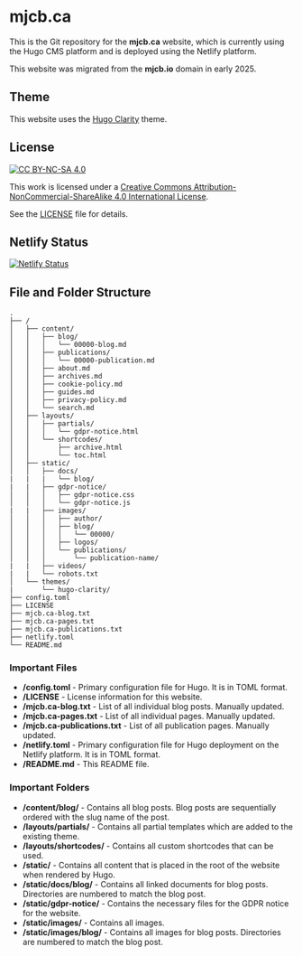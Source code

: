 # mjcb.ca #

This is the Git repository for the **mjcb.ca** website, which is currently using the Hugo CMS platform and is deployed using the Netlify platform.

This website was migrated from the **mjcb.io** domain in early 2025.

## Theme ##

This website uses the [Hugo Clarity](https://github.com/chipzoller/hugo-clarity) theme.

## License ##

[![CC BY-NC-SA 4.0][cc-by-nc-sa-shield]][cc-by-nc-sa]

This work is licensed under a [Creative Commons Attribution-NonCommercial-ShareAlike 4.0 International License][cc-by-nc-sa].

[cc-by-nc-sa]: http://creativecommons.org/licenses/by-nc-sa/4.0/
[cc-by-nc-sa-image]: https://licensebuttons.net/l/by-nc-sa/4.0/88x31.png
[cc-by-nc-sa-shield]: https://img.shields.io/badge/License-CC%20BY--NC--SA%204.0-lightgrey.svg

See the [LICENSE](https://github.com/mjcb-public/mjcb.ca/blob/main/LICENSE) file for details.

## Netlify Status ##

[![Netlify Status](https://api.netlify.com/api/v1/badges/7c471c8a-2c89-4556-93c0-95b78d5bc9e0/deploy-status)](https://app.netlify.com/sites/mjcbca/deploys)

## File and Folder Structure ##

```
.
├── /
│   ├── content/
│   │   ├── blog/
│   │   │   └── 00000-blog.md
│   │   ├── publications/
│   │   │   └── 00000-publication.md
│   │   ├── about.md
│   │   ├── archives.md
│   │   ├── cookie-policy.md
│   │   ├── guides.md
│   │   ├── privacy-policy.md
│   │   └── search.md
│   ├── layouts/
│   │   ├── partials/
│   │   │   └── gdpr-notice.html
│   │   └── shortcodes/
│   │       ├── archive.html
│   │       └── toc.html
│   ├── static/
│   │   ├── docs/
|   |   |   └── blog/
|   |   ├── gdpr-notice/
│   │   │   ├── gdpr-notice.css
│   │   │   └── gdpr-notice.js
|   |   ├── images/
│   │   │   ├── author/
│   │   │   ├── blog/
│   │   │   │   └── 00000/
│   │   │   ├── logos/
│   │   │   └── publications/
│   │   │       └── publication-name/
|   |   ├── videos/
|   |   └── robots.txt
│   └── themes/
|       └── hugo-clarity/
├── config.toml
├── LICENSE
├── mjcb.ca-blog.txt
├── mjcb.ca-pages.txt
├── mjcb.ca-publications.txt
├── netlify.toml
└── README.md
```

### Important Files ###

* **/config.toml** - Primary configuration file for Hugo. It is in TOML format.
* **/LICENSE** - License information for this website.
* **/mjcb.ca-blog.txt** - List of all individual blog posts. Manually updated.
* **/mjcb.ca-pages.txt** - List of all individual pages. Manually updated.
* **/mjcb.ca-publications.txt** - List of all publication pages. Manually updated.
* **/netlify.toml** - Primary configuration file for Hugo deployment on the Netlify platform. It is in TOML format.
* **/README.md** - This README file.

### Important Folders ###

* **/content/blog/** - Contains all blog posts. Blog posts are sequentially ordered with the slug name of the post.
* **/layouts/partials/** - Contains all partial templates which are added to the existing theme.
* **/layouts/shortcodes/** - Contains all custom shortcodes that can be used.
* **/static/** - Contains all content that is placed in the root of the website when rendered by Hugo.
* **/static/docs/blog/** - Contains all linked documents for blog posts. Directories are numbered to match the blog post.
* **/static/gdpr-notice/** - Contains the necessary files for the GDPR notice for the website.
* **/static/images/** - Contains all images.
* **/static/images/blog/** - Contains all images for blog posts. Directories are numbered to match the blog post.
